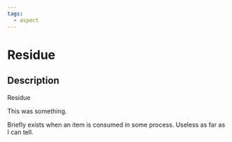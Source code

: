 ```yaml
---
tags:
  - aspect
---
```


# Residue

## Description
Residue

This was something.

Briefly exists when an item is consumed in some process. Useless as far as I can tell. 